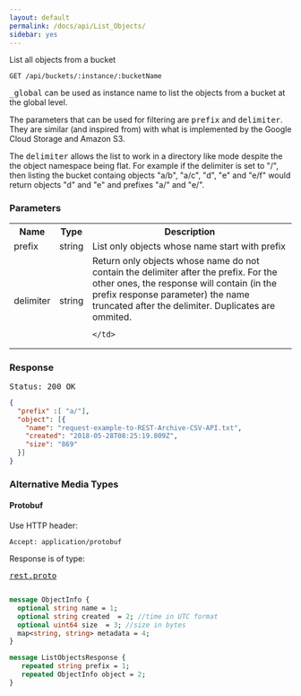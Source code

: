 ```yaml
---
layout: default
permalink: /docs/api/List_Objects/
sidebar: yes
---
```


List all objects from a bucket

    GET /api/buckets/:instance/:bucketName

<tt>_global</tt> can be used as instance name to list the objects from a bucket at the global level.

The parameters that can be used for filtering are <tt>prefix</tt> and <tt>delimiter</tt>. They are similar (and inspired from) with what is implemented by the Google Cloud Storage and Amazon S3.

The <tt>delimiter</tt> allows the list to work in a directory like mode despite the the object namespace being flat. For example if the delimiter is set to "/", then listing the bucket containg objects "a/b", "a/c", "d", "e" and "e/f" would return objects "d" and "e" and prefixes "a/" and "e/".
### Parameters

<table class="inline">
  <tr>
    <th>Name</th>
    <th>Type</th>
    <th>Description</th>
  </tr>
  <tr>
    <td class="code">prefix</td>
    <td class="code">string</td>
    <td>List only objects whose name start with prefix</td>
  </tr>
  <tr>
    <td class="code">delimiter</td>
    <td class="code">string</td>
    <td>Return only objects whose name do not contain the delimiter after the prefix. For the other ones, the response will contain (in the prefix response parameter) the name truncated after the delimiter. Duplicates are ommited.
   
    </td>
  </tr>
</table> 


### Response

<pre class="header">Status: 200 OK</pre>
```json
{
  "prefix" :[ "a/"],
  "object": [{
    "name": "request-example-to-REST-Archive-CSV-API.txt",
    "created": "2018-05-28T08:25:19.809Z",
    "size": "869"
  }]
}
```


### Alternative Media Types

#### Protobuf

Use HTTP header:

    Accept: application/protobuf
    
Response is of type:

<pre class="r header"><a href="/docs/api/rest.proto/">rest.proto</a></pre>
```proto

message ObjectInfo {
  optional string name = 1;
  optional string created  = 2; //time in UTC format
  optional uint64 size  = 3; //size in bytes
  map<string, string> metadata = 4;
}

message ListObjectsResponse {
   repeated string prefix = 1;
   repeated ObjectInfo object = 2;
}
```
